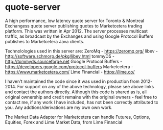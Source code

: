 # quote-server
A high performance, low latency quote server for Toronto & Montreal Exchangess quote server 
publishing quotes to Marketcetera trading platform. This was written in Apr 2012. 
The server processes multicast traffic, as broadcast by the Exchanges and using 
Google Protocol Buffers publishes to Marketcetera Java clients. 

Technolologies used in this server are:
  ZeroMq - https://zeromq.org/
  libev - http://software.schmorp.de/pkg/libev.html
  tommyDS - http://tommyds.sourceforge.net
  Google Protocol Buffers - https://developers.google.com/protocol-buffers
  Marketcetera - https://www.marketcetera.com/
  Lime Financial - https://lime.co/
  
I haven't maintained the code since it was used in production from 2012-2014. For support
on any of the above technology, please see above links and contact the authors directly.
Although this code is shared as is, all original ownership and credit remains with the 
original owners - feel free to contact me, if any work I have included, has not been correctly 
attributed to you. Any addtions/derivations are my own own work.

The Market Data Adapter for Marketcetera can handle Futures, Options, Equities, Forex and Lime
Market Data, from Lime Financial

